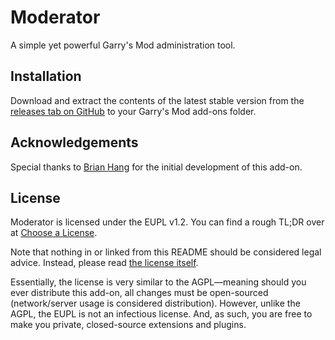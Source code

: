 # Moderator

A simple yet powerful Garry's Mod administration tool.

## Installation

Download and extract the contents of the latest stable version from
the [releases tab on GitHub](https://github.com/nutscript/moderator/releases)
to your Garry's Mod add-ons folder.

## Acknowledgements

Special thanks to [Brian Hang](https://github.com/brianhang) for the initial development
of this add-on.

## License

Moderator is licensed under the EUPL v1.2.
You can find a rough TL;DR over at [Choose a License](https://choosealicense.com/licenses/eupl-1.2/).

Note that nothing in or linked from this README should be considered legal advice.
Instead, please read [the license itself](/LICENSE.txt).

Essentially, the license is very similar to the AGPL—meaning should you ever distribute this add-on,
all changes must be open-sourced (network/server usage is considered distribution). However, unlike
the AGPL, the EUPL is not an infectious license. And, as such, you are free to make you private, closed-source
extensions and plugins.
